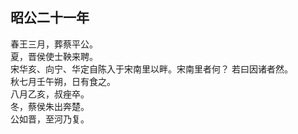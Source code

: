## 昭公二十一年

春王三月，葬蔡平公。  
夏，晋侯使士鞅来聘。  
宋华亥、向宁、华定自陈入于宋南里以畔。宋南里者何？
若曰因诸者然。  
秋七月壬午朔，日有食之。  
八月乙亥，叔痤卒。  
冬，蔡侯朱出奔楚。  
公如晋，至河乃复。  

